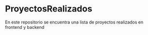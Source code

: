 # ProyectosRealizados
En este repositorio se encuentra una lista de proyectos realizados en frontend y backend

